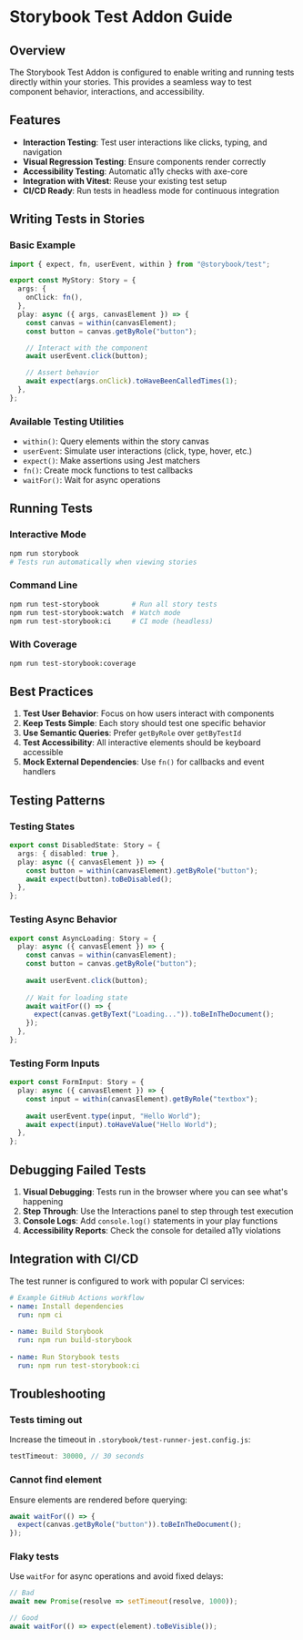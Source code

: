 # Storybook Test Addon Guide

## Overview

The Storybook Test Addon is configured to enable writing and running tests directly within your stories. This provides a seamless way to test component behavior, interactions, and accessibility.

## Features

- **Interaction Testing**: Test user interactions like clicks, typing, and navigation
- **Visual Regression Testing**: Ensure components render correctly
- **Accessibility Testing**: Automatic a11y checks with axe-core
- **Integration with Vitest**: Reuse your existing test setup
- **CI/CD Ready**: Run tests in headless mode for continuous integration

## Writing Tests in Stories

### Basic Example

```typescript
import { expect, fn, userEvent, within } from "@storybook/test";

export const MyStory: Story = {
  args: {
    onClick: fn(),
  },
  play: async ({ args, canvasElement }) => {
    const canvas = within(canvasElement);
    const button = canvas.getByRole("button");

    // Interact with the component
    await userEvent.click(button);

    // Assert behavior
    await expect(args.onClick).toHaveBeenCalledTimes(1);
  },
};
```

### Available Testing Utilities

- `within()`: Query elements within the story canvas
- `userEvent`: Simulate user interactions (click, type, hover, etc.)
- `expect()`: Make assertions using Jest matchers
- `fn()`: Create mock functions to test callbacks
- `waitFor()`: Wait for async operations

## Running Tests

### Interactive Mode
```bash
npm run storybook
# Tests run automatically when viewing stories
```

### Command Line
```bash
npm run test-storybook        # Run all story tests
npm run test-storybook:watch  # Watch mode
npm run test-storybook:ci     # CI mode (headless)
```

### With Coverage
```bash
npm run test-storybook:coverage
```

## Best Practices

1. **Test User Behavior**: Focus on how users interact with components
2. **Keep Tests Simple**: Each story should test one specific behavior
3. **Use Semantic Queries**: Prefer `getByRole` over `getByTestId`
4. **Test Accessibility**: All interactive elements should be keyboard accessible
5. **Mock External Dependencies**: Use `fn()` for callbacks and event handlers

## Testing Patterns

### Testing States
```typescript
export const DisabledState: Story = {
  args: { disabled: true },
  play: async ({ canvasElement }) => {
    const button = within(canvasElement).getByRole("button");
    await expect(button).toBeDisabled();
  },
};
```

### Testing Async Behavior
```typescript
export const AsyncLoading: Story = {
  play: async ({ canvasElement }) => {
    const canvas = within(canvasElement);
    const button = canvas.getByRole("button");
    
    await userEvent.click(button);
    
    // Wait for loading state
    await waitFor(() => {
      expect(canvas.getByText("Loading...")).toBeInTheDocument();
    });
  },
};
```

### Testing Form Inputs
```typescript
export const FormInput: Story = {
  play: async ({ canvasElement }) => {
    const input = within(canvasElement).getByRole("textbox");
    
    await userEvent.type(input, "Hello World");
    await expect(input).toHaveValue("Hello World");
  },
};
```

## Debugging Failed Tests

1. **Visual Debugging**: Tests run in the browser where you can see what's happening
2. **Step Through**: Use the Interactions panel to step through test execution
3. **Console Logs**: Add `console.log()` statements in your play functions
4. **Accessibility Reports**: Check the console for detailed a11y violations

## Integration with CI/CD

The test runner is configured to work with popular CI services:

```yaml
# Example GitHub Actions workflow
- name: Install dependencies
  run: npm ci
  
- name: Build Storybook
  run: npm run build-storybook
  
- name: Run Storybook tests
  run: npm run test-storybook:ci
```

## Troubleshooting

### Tests timing out
Increase the timeout in `.storybook/test-runner-jest.config.js`:
```javascript
testTimeout: 30000, // 30 seconds
```

### Cannot find element
Ensure elements are rendered before querying:
```typescript
await waitFor(() => {
  expect(canvas.getByRole("button")).toBeInTheDocument();
});
```

### Flaky tests
Use `waitFor` for async operations and avoid fixed delays:
```typescript
// Bad
await new Promise(resolve => setTimeout(resolve, 1000));

// Good
await waitFor(() => expect(element).toBeVisible());
```